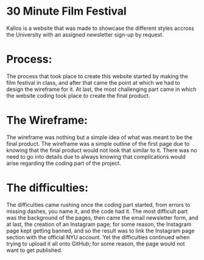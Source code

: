 # 30 Minute Film Festival


Kallos is a website that was made to showcase the different styles accross the University with an assigned newsletter sign-up by request.

<h1> Process: </h1>
The process that took place to create this website started by making the film festival in class, and after that came the point at which we had to design the wireframe for it. At last, the most challenging part came in which the website coding took place to create the final product. 

<h1> The Wireframe: </h1>
The wireframe was nothing but a simple idea of what was meant to be the final product. The wireframe was a simple outline of the first page due to knowing that the final product would not look that similar to it. There was no need to go into details due to always knowing that complications would arise regarding the coding part of the project.

<h1> The difficulties: </h1>
The difficulties came rushing once the coding part started, from errors to missing dashes, you name it, and the code had it. The most difficult part was the background of the pages, then came the email newsletter form, and at last, the creation of an Instagram page; for some reason, the Instagram page kept getting banned, and so the result was to link the Instagram page section with the official NYU account. Yet the difficulties continued when trying to upload it all onto GitHub; for some reason, the page would not want to get published.
